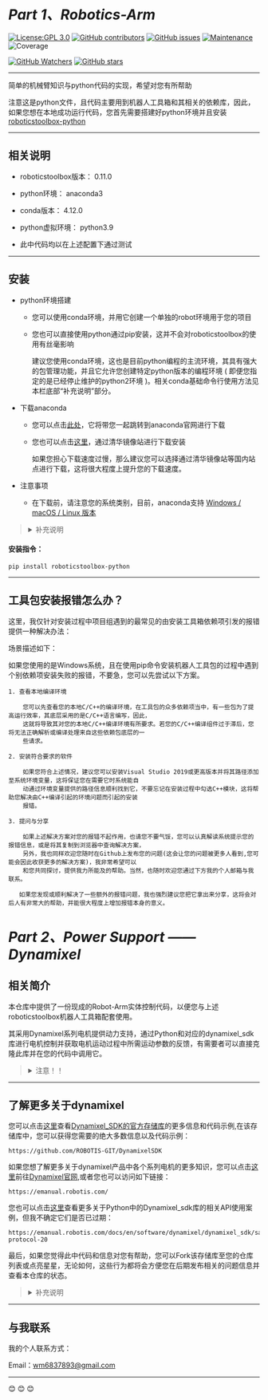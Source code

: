 # _**Part 1、Robotics-Arm**_

[![License:GPL 3.0](https://img.shields.io/badge/License-GPL%20v3.0-yellow.svg)](http://www.gnu.org/licenses/gpl-3.0.html)
[![GitHub contributors](https://img.shields.io/github/contributors/MrMoe830/Mr.Moe-Realsense-camera.svg)](https://github.com/MrMoe830/Mr.Moe-Realsense-camera/graphs/contributors)
[![ GitHub issues](https://img.shields.io/github/issues/MrMoe830/RobotArm.svg)](https://GitHub.com/MrMoe830/RobotArm/issues/)
[![Maintenance](https://img.shields.io/badge/Maintained%3F-yes-green.svg)](https://github.com/MrMoe830/RobotArm/graphs/commit-activity)
![Coverage](https://codecov.io/gh/MrMoe830/RobotArm/branch/master/graph/badge.svg)

[![GitHub Watchers](https://img.shields.io/github/watchers/MrMoe830/Mr.Moe-Realsense-camera.svg?style=social&label=Watch)](https://github.com/MrMoe830/Mr.Moe-Realsense-camera/watchers/)
[![GitHub stars](https://img.shields.io/github/stars/MrMoe830/RobotArm.svg?style=social&label=Star)](https://GitHub.com/MrMoe830/RobotArm/stargazers/)

--------------

简单的机械臂知识与python代码的实现，希望对您有所帮助


 注意这是python文件，且代码主要用到机器人工具箱和其相关的依赖库，因此，如果您想在本地成功运行代码，您首先需要搭建好python环境并且安装[roboticstoolbox-python](https://github.com/petercorke/robotics-toolbox-python)

--------------

## 相关说明

- roboticstoolbox版本： 0.11.0

- python环境： anaconda3

- conda版本： 4.12.0

- python虚拟环境： python3.9 

- 此中代码均以在上述配置下通过测试


--------------

## 安装



- python环境搭建
        
     - 您可以使用conda环境，并用它创建一个单独的robot环境用于您的项目
     
     - 您也可以直接使用python通过pip安装，这并不会对roboticstoolbox的使用有丝毫影响

       建议您使用conda环境，这也是目前python编程的主流环境，其具有强大的包管理功能，并且它允许您创建特定python版本的编程环境
       ( 即便您指定的是已经停止维护的python2环境 )。相关conda基础命令行使用方法见本栏底部“补充说明”部分。

- 下载anaconda

     - 您可以点击[此处](https://www.anaconda.com/)，它将带您一起跳转到anaconda官网进行下载
     
     - 您也可以点击[这里](https://mirrors.tuna.tsinghua.edu.cn/anaconda/archive/)，通过清华镜像站进行下载安装
     
       如果您担心下载速度过慢，那么建议您可以选择通过清华镜像站等国内站点进行下载，这将很大程度上提升您的下载速度。

- 注意事项
        
     - 在下载前，请注意您的系统类别，目前，anaconda支持 [Windows / macOS / Linux 版本](https://www.anaconda.com/products/distribution#Downloads)


><details><summary>补充说明</summary>
><p>
>注：下方所有尖括号内容均为您自定义内容，因此您在使用时不要忘记删掉尖括号哦
>
>conda查询版本号：
>
> ```
>conda --version 或 conda -V
>```
>
>查看conda已安装的库：
>
> ```
>conda list
>```
>
>conda创建[可选项：python版本指定]新环境：
>        
> ```
>conda create -n <env_name> [python=<version>] 或 conda create --name <env_name> [python=<version>]
>```
>
>conda创建包含特定工具包的新环境：
>        
> ```
>conda create -n <env_name> <pkg_name1> <pkg_name2>... 或 conda create --name <env_name> <pkg_name1> <pkg_name2>...
>```
>
>conda复制环境：
>        
> ```
>conda create -n <new_env_name> --clone old_env_name
>```
>
>conda安装命令：
>
> ```
>conda install <pkg_name>
>```
>
>   (注：默认安装最新版本工具包，如需安装指定版本，请将<pkg_name> -> <pkg_name=version>)
>
>
>激活conda环境：
>
> ```
>conda activate <env_name>
>```
>
>退出当前conda环境：
>
> ```
>conda deactivate
>```
>
>删除conda环境：
>
> ```
>conda remove -n <env_name> --all
>```
>
>更新conda：
>
> ```
>conda update conda
>```
>
>查询conda已有环境：
>
> ```
>conda env list
>```
>
>conda查看工具包详细信息：
>
> ```
>conda info <pkg_name>
>```
>
>conda管理环境内工具包：
>        
> ```
>conda list -n <env_name>    # 查看指定环境的已有工具包
>conda install -n <env_name> <pkg_name>   # 在指定环境内安装工具包
>conda remove -n <env_name> <pkg_name>   # 删除指定环境的指定包
>```
>
>这里的所有指令均在Ubuntu系统conda4.12.0版本下通过测试，您激活环境后可以正常运行各种命令
>
</details></p>

#### 安装指令：

```
pip install roboticstoolbox-python
```

---------------
        

## 工具包安装报错怎么办？
    



这里，我仅针对安装过程中项目组遇到的最常见的由安装工具箱依赖项引发的报错提供一种解决办法：
 

场景描述如下：
 
  如果您使用的是Windows系统，且在使用pip命令安装机器人工具包的过程中遇到个别依赖项安装失败的报错，不要急，您可以先尝试以下方案。
        
    1. 查看本地编译环境
            
        您可以先查看您的本地C/C++的编译环境，在工具包的众多依赖项当中，有一些包为了提高运行效率，其底层采用的是C/C++语言编写，因此，
        这就将导致其对您的本地C/C++编译环境有所要求。若您的C/C++编译组件过于滞后，您将无法正确解析或编译处理来自这些依赖包底层的一
        些请求。
        
    2. 安装符合要求的软件
 
        如果您符合上述情况，建议您可以安装Visual Studio 2019或更高版本并将其路径添加至系统环境变量，这将保证您在需要它时系统能自
        动通过环境变量提供的路径信息顺利找到它，不要忘记在安装过程中勾选C++模块，这将帮助您解决由C++编译引起的环境问题而引起的安装
        报错。
        
    3. 提问与分享
 
        如果上述解决方案对您的报错不起作用，也请您不要气馁，您可以认真解读系统提示您的报错信息，或是将其复制到浏览器中查询解决方案，
        另外，我也同样欢迎您随时在Github上发布您的问题(这会让您的问题被更多人看到,您可能会因此收获更多的解决方案)，我非常希望可以
        和您共同探讨，提供我力所能及的帮助。当然，也随时欢迎您通过下方我的个人邮箱与我联系。
       
       如果您发现或顺利解决了一些额外的报错问题，我也强烈建议您把它拿出来分享，这将会对后人有非常大的帮助，并能很大程度上增加报错本身的意义。

# _**Part 2、Power Support —— Dynamixel**_

## 相关简介
 
本仓库中提供了一份现成的Robot-Arm实体控制代码，以便您与上述roboticstoolbox机器人工具箱配套使用。

其采用Dynamixel系列电机提供动力支持，通过Python和对应的dynamixel_sdk库进行电机控制并获取电机运动过程中所需运动参数的反馈，有需要者可以直接克隆此库并在您的代码中调用它。
 
><details><summary>注意！！</summary>
><p>
>
>注意：为了让代码对新手依然能保证其比较友好的使用体验，因此，我在代码中已进行了详尽的使用规范说明，并在结尾附有传参的案例，这些都可以帮助您快速学习代码以及它所涉及到的原理知识
>
></p>
></details>

----------------

## 了解更多关于dynamixel

您可以点击[这里](https://github.com/ROBOTIS-GIT/DynamixelSDK)查看[Dynamixel_SDK的官方存储库](https://github.com/ROBOTIS-GIT/DynamixelSDK)的更多信息和代码示例,在该存储库中，您可以获得您需要的绝大多数信息以及代码示例：
     
    https://github.com/ROBOTIS-GIT/DynamixelSDK
 
如果您想了解更多关于dynamixel产品中各个系列电机的更多知识，您可以点击[这里](https://emanual.robotis.com/)前往[Dynamixel官网](https://emanual.robotis.com/),或者您也可以访问如下链接：
 
    https://emanual.robotis.com/

您也可以点击[这里](https://emanual.robotis.com/docs/en/software/dynamixel/dynamixel_sdk/sample_code/python_read_write_protocol_2_0/#python-protocol-20)查看更多关于Python中的Dynamixel_sdk库的相关API使用案例，但我不确定它们是否已过期：

    https://emanual.robotis.com/docs/en/software/dynamixel/dynamixel_sdk/sample_code/python_read_write_protocol_2_0/#python-protocol-20

 
最后，如果您觉得此中代码和信息对您有帮助，您可以Fork该存储库至您的仓库列表或点亮星星，无论如何，这些行为都将会方便您在后期发布相关的问题信息并查看本仓库的状态。

><details><summary>补充说明</summary>
><p>
>通过复刻仓库，您可以自由地尝试更改而不会影响原始项目
></details>
></p>
 
-------------
 
## 与我联系

我的个人联系方式：


Email：wm6837893@gmail.com
 
----------

:blush: :blush: :blush:
